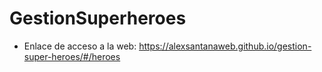 # GestionSuperheroes

- Enlace de acceso a la web: https://alexsantanaweb.github.io/gestion-super-heroes/#/heroes